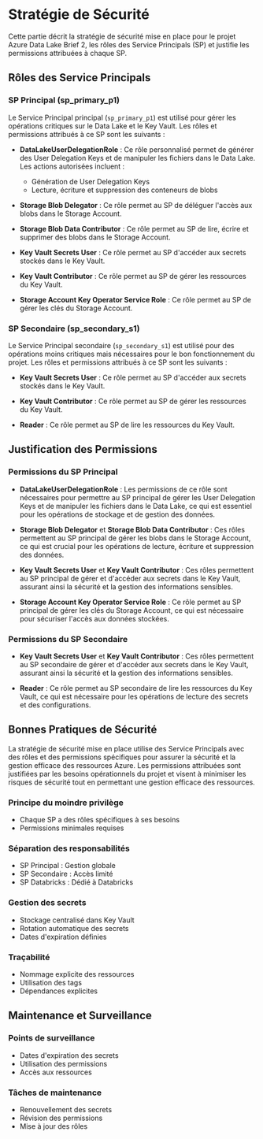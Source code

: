 # Stratégie de Sécurité

Cette partie décrit la stratégie de sécurité mise en place pour le projet Azure Data Lake Brief 2, les rôles des Service Principals (SP) et justifie les permissions attribuées à chaque SP.

## Rôles des Service Principals

### SP Principal (sp_primary_p1)

Le Service Principal principal (`sp_primary_p1`) est utilisé pour gérer les opérations critiques sur le Data Lake et le Key Vault. Les rôles et permissions attribués à ce SP sont les suivants :

- **DataLakeUserDelegationRole** : Ce rôle personnalisé permet de générer des User Delegation Keys et de manipuler les fichiers dans le Data Lake. Les actions autorisées incluent :
  - Génération de User Delegation Keys
  - Lecture, écriture et suppression des conteneurs de blobs

- **Storage Blob Delegator** : Ce rôle permet au SP de déléguer l'accès aux blobs dans le Storage Account.

- **Storage Blob Data Contributor** : Ce rôle permet au SP de lire, écrire et supprimer des blobs dans le Storage Account.

- **Key Vault Secrets User** : Ce rôle permet au SP d'accéder aux secrets stockés dans le Key Vault.

- **Key Vault Contributor** : Ce rôle permet au SP de gérer les ressources du Key Vault.

- **Storage Account Key Operator Service Role** : Ce rôle permet au SP de gérer les clés du Storage Account.

### SP Secondaire (sp_secondary_s1)

Le Service Principal secondaire (`sp_secondary_s1`) est utilisé pour des opérations moins critiques mais nécessaires pour le bon fonctionnement du projet. Les rôles et permissions attribués à ce SP sont les suivants :

- **Key Vault Secrets User** : Ce rôle permet au SP d'accéder aux secrets stockés dans le Key Vault.

- **Key Vault Contributor** : Ce rôle permet au SP de gérer les ressources du Key Vault.

- **Reader** : Ce rôle permet au SP de lire les ressources du Key Vault.

## Justification des Permissions

### Permissions du SP Principal

- **DataLakeUserDelegationRole** : Les permissions de ce rôle sont nécessaires pour permettre au SP principal de gérer les User Delegation Keys et de manipuler les fichiers dans le Data Lake, ce qui est essentiel pour les opérations de stockage et de gestion des données.

- **Storage Blob Delegator** et **Storage Blob Data Contributor** : Ces rôles permettent au SP principal de gérer les blobs dans le Storage Account, ce qui est crucial pour les opérations de lecture, écriture et suppression des données.

- **Key Vault Secrets User** et **Key Vault Contributor** : Ces rôles permettent au SP principal de gérer et d'accéder aux secrets dans le Key Vault, assurant ainsi la sécurité et la gestion des informations sensibles.

- **Storage Account Key Operator Service Role** : Ce rôle permet au SP principal de gérer les clés du Storage Account, ce qui est nécessaire pour sécuriser l'accès aux données stockées.

### Permissions du SP Secondaire

- **Key Vault Secrets User** et **Key Vault Contributor** : Ces rôles permettent au SP secondaire de gérer et d'accéder aux secrets dans le Key Vault, assurant ainsi la sécurité et la gestion des informations sensibles.

- **Reader** : Ce rôle permet au SP secondaire de lire les ressources du Key Vault, ce qui est nécessaire pour les opérations de lecture des secrets et des configurations.

## Bonnes Pratiques de Sécurité

La stratégie de sécurité mise en place utilise des Service Principals avec des rôles et des permissions spécifiques pour assurer la sécurité et la gestion efficace des ressources Azure. Les permissions attribuées sont justifiées par les besoins opérationnels du projet et visent à minimiser les risques de sécurité tout en permettant une gestion efficace des ressources.

### **Principe du moindre privilège**
- Chaque SP a des rôles spécifiques à ses besoins
- Permissions minimales requises

### **Séparation des responsabilités**
- SP Principal : Gestion globale
- SP Secondaire : Accès limité
- SP Databricks : Dédié à Databricks

### **Gestion des secrets**
- Stockage centralisé dans Key Vault
- Rotation automatique des secrets
- Dates d'expiration définies

### **Traçabilité**
- Nommage explicite des ressources
- Utilisation des tags
- Dépendances explicites

## Maintenance et Surveillance

### Points de surveillance
- Dates d'expiration des secrets
- Utilisation des permissions
- Accès aux ressources

### Tâches de maintenance
- Renouvellement des secrets
- Révision des permissions
- Mise à jour des rôles
